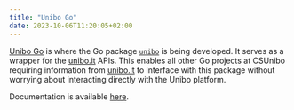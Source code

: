 ```yaml
---
title: "Unibo Go"
date: 2023-10-06T11:20:05+02:00
---
```


[Unibo Go](https://github.com/csunibo/unibo-go) is where the Go package [`unibo`](https://pkg.go.dev/github.com/csunibo/unibo-go) is being developed. It serves as a wrapper for the [unibo.it](https://unibo.it) APIs. This enables all other Go projects at CSUnibo requiring information from [unibo.it](https://unibo.it) to interface with this package without worrying about interacting directly with the Unibo platform.

Documentation is available [here](https://pkg.go.dev/github.com/csunibo/unibo-go).